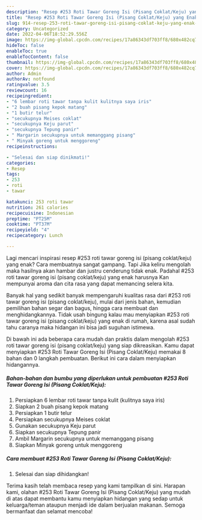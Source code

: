 ```yaml
---
description: "Resep #253 Roti Tawar Goreng Isi (Pisang Coklat/Keju) yang Enak , Enak"
title: "Resep #253 Roti Tawar Goreng Isi (Pisang Coklat/Keju) yang Enak , Enak"
slug: 914-resep-253-roti-tawar-goreng-isi-pisang-coklat-keju-yang-enak-enak
category: Uncategorized
date: 2022-04-06T18:52:29.556Z
image: https://img-global.cpcdn.com/recipes/17a86343df703ff8/680x482cq70/253-roti-tawar-goreng-isi-pisang-coklatkeju-foto-resep-utama.jpg
hideToc: false
enableToc: true
enableTocContent: false
thumbnail: https://img-global.cpcdn.com/recipes/17a86343df703ff8/680x482cq70/253-roti-tawar-goreng-isi-pisang-coklatkeju-foto-resep-utama.jpg
cover: https://img-global.cpcdn.com/recipes/17a86343df703ff8/680x482cq70/253-roti-tawar-goreng-isi-pisang-coklatkeju-foto-resep-utama.jpg
author: Admin
authorAv: notfound
ratingvalue: 3.5
reviewcount: 16
recipeingredient:
- "6 lembar roti tawar tanpa kulit kulitnya saya iris"
- "2 buah pisang kepok matang"
- "1 butir telur"
- "secukupnya Meises coklat"
- "secukupnya Keju parut"
- "secukupnya Tepung panir"
- " Margarin secukupnya untuk memanggang pisang"
- " Minyak goreng untuk menggoreng"
recipeinstructions:

- "Selesai dan siap dinikmati!"
categories:
- Resep
tags:
- 253
- roti
- tawar

katakunci: 253 roti tawar 
nutrition: 261 calories
recipecuisine: Indonesian
preptime: "PT25M"
cooktime: "PT37M"
recipeyield: "4"
recipecategory: Lunch

---
```



Lagi mencari inspirasi resep #253 roti tawar goreng isi (pisang coklat/keju) yang enak? Cara membuatnya sangat gampang. Tapi Jika keliru mengolah maka hasilnya akan hambar dan justru cenderung tidak enak. Padahal #253 roti tawar goreng isi (pisang coklat/keju) yang enak harusnya Kan mempunyai aroma dan cita rasa yang dapat memancing selera kita.


Banyak hal yang sedikit banyak mempengaruhi kualitas rasa dari #253 roti tawar goreng isi (pisang coklat/keju), mulai dari jenis bahan, kemudian pemilihan bahan segar dan bagus, hingga cara membuat dan menghidangkannya. Tidak usah bingung kalau mau menyiapkan #253 roti tawar goreng isi (pisang coklat/keju) yang enak di rumah, karena asal sudah tahu caranya maka hidangan ini bisa jadi suguhan istimewa.




Di bawah ini ada beberapa cara mudah dan praktis dalam mengolah #253 roti tawar goreng isi (pisang coklat/keju) yang siap dikreasikan. Kamu dapat menyiapkan #253 Roti Tawar Goreng Isi (Pisang Coklat/Keju) memakai 8 bahan dan 0 langkah pembuatan. Berikut ini cara dalam menyiapkan hidangannya.

<!--inarticleads1-->

##### Bahan-bahan dan bumbu yang diperlukan untuk pembuatan #253 Roti Tawar Goreng Isi (Pisang Coklat/Keju):

1. Persiapkan 6 lembar roti tawar tanpa kulit (kulitnya saya iris)
1. Siapkan 2 buah pisang kepok matang
1. Persiapkan 1 butir telur
1. Persiapkan secukupnya Meises coklat
1. Gunakan secukupnya Keju parut
1. Siapkan secukupnya Tepung panir
1. Ambil  Margarin secukupnya untuk memanggang pisang
1. Siapkan  Minyak goreng untuk menggoreng




<!--inarticleads2-->

##### Cara membuat #253 Roti Tawar Goreng Isi (Pisang Coklat/Keju):


1. Selesai dan siap dihidangkan!



Terima kasih telah membaca resep yang kami tampilkan di sini. Harapan kami, olahan #253 Roti Tawar Goreng Isi (Pisang Coklat/Keju) yang mudah di atas dapat membantu kamu menyiapkan hidangan yang sedap untuk keluarga/teman ataupun menjadi ide dalam berjualan makanan. Semoga bermanfaat dan selamat mencoba!

